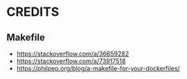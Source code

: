 # CREDITS

## Makefile
- <https://stackoverflow.com/a/36659282>
- <https://stackoverflow.com/a/73917518>
- <https://philpep.org/blog/a-makefile-for-your-dockerfiles/>
